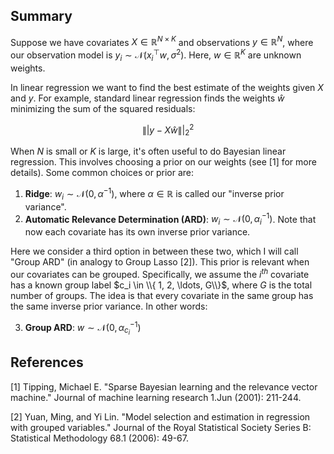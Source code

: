 ## Summary

Suppose we have covariates $X \in \mathbb{R}^{N \times K}$ and observations $y \in \mathbb{R}^N$, where our observation model is $y_i \sim \mathcal{N}(x_i^\top w, \sigma^2)$. Here, $w \in \mathbb{R}^K$ are unknown weights.

In linear regression we want to find the best estimate of the weights given $X$ and $y$. For example, standard linear regression finds the weights $\widehat{w}$ minimizing the sum of the squared residuals:

$$ \|| y - X \widehat{w} \||_2^2 $$

When $N$ is small or $K$ is large, it's often useful to do Bayesian linear regression. This involves choosing a prior on our weights (see [1] for more details). Some common choices or prior are:

1. __Ridge__: $w_i \sim \mathcal{N}(0, \alpha^{-1})$, where $\alpha \in \mathbb{R}$ is called our "inverse prior variance".
2. __Automatic Relevance Determination (ARD)__: $w_i \sim \mathcal{N}(0, \alpha_i^{-1})$. Note that now each covariate has its own inverse prior variance.

Here we consider a third option in between these two, which I will call "Group ARD" (in analogy to Group Lasso [2]). This prior is relevant when our covariates can be grouped. Specifically, we assume the $i^{th}$ covariate has a known group label $c_i \in \\{ 1, 2, \ldots, G\\}$, where $G$ is the total number of groups. The idea is that every covariate in the same group has the same inverse prior variance. In other words:

3. __Group ARD__: $w \sim \mathcal{N}(0, \alpha_{c_i}^{-1})$

## References

[1] Tipping, Michael E. "Sparse Bayesian learning and the relevance vector machine." Journal of machine learning research 1.Jun (2001): 211-244.

[2] Yuan, Ming, and Yi Lin. "Model selection and estimation in regression with grouped variables." Journal of the Royal Statistical Society Series B: Statistical Methodology 68.1 (2006): 49-67.

